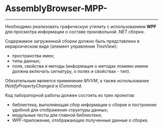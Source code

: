 # AssemblyBrowser-MPP-

---------------------------------------------------------------------------------------------------------------------------

Необходимо реализовать графическую утилиту с использованием **WPF** для просмотра информации о составе произвольной .NET сборки. 

Содержимое загруженной сборки должно быть представлено в иерархическом виде (элемент управления *TreeView*):

* пространства имен; 
* типы данных; 
* поля, свойства и методы (информация о методах помимо имени должна включать сигнатуру, о полях и свойствах - тип).

Обязательным является применение *MVVM*, а также использование *INotifyPropertyChanged* и *ICommand*.

Код лабораторной работы должен состоять из трех проектов:
* библиотека, выполняющая сбор информации о сборке и построение удобной для отображения структуры данных;
* модульные тесты для главной библиотеки;
* WPF-приложение, отображающее полученные данные о сборке.
